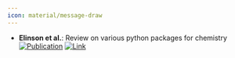 ```yaml
---
icon: material/message-draw
---
```


- **Elinson et al.**: Review on various python packages for chemistry  
	[![Publication](https://img.shields.io/badge/Publication-Citations:1-blue?style=for-the-badge&logo=bookstack)](https://doi.org/10.1007/s11030-024-10889-7) [![Link](https://img.shields.io/badge/Link-offline-red?style=for-the-badge&logo=xamarin&logoColor=red)](https://link.springer.com/article/10.1007/s11030-024-10889-7) 
